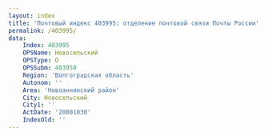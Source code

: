 ```yaml
---
layout: index
title: 'Почтовый индекс 403995: отделение почтовой связи Почты России'
permalink: /403995/
data:
    Index: 403995
    OPSName: Новосельский
    OPSType: О
    OPSSubm: 403950
    Region: 'Волгоградская область'
    Autonom: ''
    Area: 'Новоаннинский район'
    City: Новосельский
    City1: ''
    ActDate: '20001030'
    IndexOld: ''
---
```

